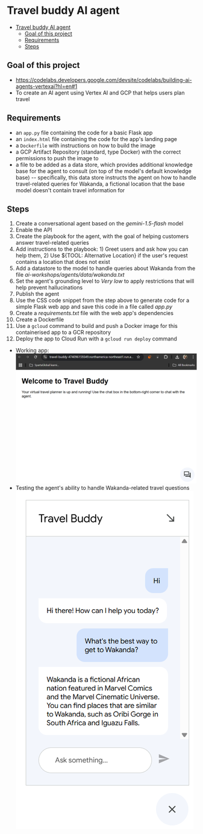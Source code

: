 # Travel buddy AI agent

- [Travel buddy AI agent](#travel-buddy-ai-agent)
  - [Goal of this project](#goal-of-this-project)
  - [Requirements](#requirements)
  - [Steps](#steps)

## Goal of this project

- https://codelabs.developers.google.com/devsite/codelabs/building-ai-agents-vertexai?hl=en#1 
- To create an AI agent using Vertex AI and GCP that helps users plan travel

## Requirements

- an `app.py` file containing the code for a basic Flask app
- an `index.html` file containing the code for the app's landing page
- a `Dockerfile` with instructions on how to build the image
- a GCP Artifact Repository (standard, type Docker) with the correct permissions to push the image to
- a file to be added as a data store, which provides additional knowledge base for the agent to consult (on top of the model's default knowledge base) -- specifically, this data store instructs the agent on how to handle travel-related queries for Wakanda, a fictional location that the base model doesn't contain travel information for

## Steps

1. Create a conversational agent based on the *gemini-1.5-flash* model
2. Enable the API
3. Create the playbook for the agent, with the goal of helping customers answer travel-related queries
4. Add instructions to the playbook: 1) Greet users and ask how you can help them, 2) Use ${TOOL: Alternative Location} if the user's request contains a location that does not exist
5. Add a datastore to the model to handle queries about Wakanda from the file *ai-workshops/agents/data/wakanda.txt*
6. Set the agent's grounding level to *Very low* to apply restrictions that will help prevent hallucinations
7. Publish the agent
8. Use the CSS code snippet from the step above to generate code for a simple Flask web app and save this code in a file called *app.py*
9. Create a *requirements.txt* file with the web app's dependencies
10. Create a Dockerfile
11. Use a `gcloud` command to build and push a Docker image for this containerised app to a GCR repository
12.  Deploy the app to Cloud Run with a `gcloud run deploy` command

- Working app: ![working index.html](image.png)
- Testing the agent's ability to handle Wakanda-related travel questions ![Wakanda question](image-1.png)
